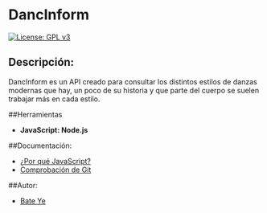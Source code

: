 # DancInform
[![License: GPL v3](https://img.shields.io/badge/License-GPLv3-blue.svg)](https://www.gnu.org/licenses/gpl-3.0)
## Descripción:
DancInform es un API creado para consultar los distintos estilos de danzas modernas que hay, un poco de su historia y que parte del cuerpo se suelen trabajar más en cada estilo.

##Herramientas
- **JavaScript: Node.js**

##Documentación:
- [¿Por qué JavaScript?](docs/herramientas.md)
- [Comprobación de Git](docs/comprobacion.md)

##Autor:
- [Bate Ye](https://github.com/WolfYe98)
